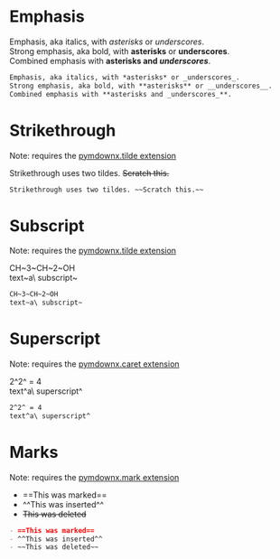 # Emphasis

Emphasis, aka italics, with *asterisks* or _underscores_.  
Strong emphasis, aka bold, with **asterisks** or __underscores__.  
Combined emphasis with **asterisks and _underscores_**.  

```markdown
Emphasis, aka italics, with *asterisks* or _underscores_.  
Strong emphasis, aka bold, with **asterisks** or __underscores__.  
Combined emphasis with **asterisks and _underscores_**.  
```

# Strikethrough
Note: requires the [pymdownx.tilde extension]

Strikethrough uses two tildes. ~~Scratch this.~~

```markdown
Strikethrough uses two tildes. ~~Scratch this.~~
```

# Subscript 
Note: requires the [pymdownx.tilde extension]

CH~3~CH~2~OH  
text~a\ subscript~  

```markdown
CH~3~CH~2~OH  
text~a\ subscript~  
```

# Superscript
Note: requires the [pymdownx.caret extension]

2^2^ = 4  
text^a\ superscript^  

```markdown
2^2^ = 4  
text^a\ superscript^  
```

# Marks
Note: requires the [pymdownx.mark extension]

- ==This was marked==
- ^^This was inserted^^
- ~~This was deleted~~


```markdown
- ==This was marked==
- ^^This was inserted^^
- ~~This was deleted~~
```

[pymdownx.tilde extension]: ../../configuration/extensions/py-mdown-extensions/#caret-mark-tilde
[pymdownx.caret extension]: ../../configuration/extensions/py-mdown-extensions/#caret-mark-tilde
[pymdownx.mark extension]: ../../configuration/extensions/py-mdown-extensions/#caret-mark-tilde